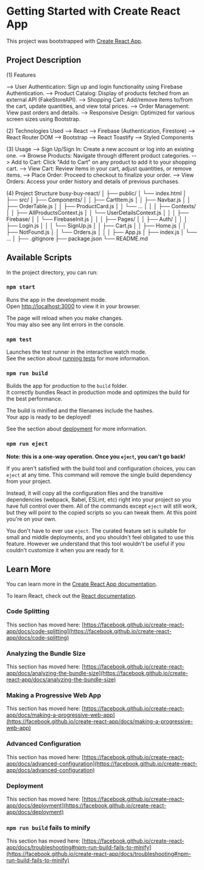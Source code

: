 # Getting Started with Create React App

This project was bootstrapped with [Create React App](https://github.com/facebook/create-react-app).

## Project Description
(1) Features

--> User Authentication: Sign up and login functionality using Firebase Authentication.
--> Product Catalog: Display of products fetched from an external API (FakeStoreAPI).
--> Shopping Cart: Add/remove items to/from the cart, update quantities, and view total prices.
--> Order Management: View past orders and details.
--> Responsive Design: Optimized for various screen sizes using Bootstrap.

(2) Technologies Used
--> React
--> Firebase (Authentication, Firestore)
--> React Router DOM
--> Bootstrap
--> React Toastify
--> Styled Components

(3) Usage
--> Sign Up/Sign In: Create a new account or log into an existing one.
--> Browse Products: Navigate through different product categories.
--> Add to Cart: Click "Add to Cart" on any product to add it to your shopping cart.
--> View Cart: Review items in your cart, adjust quantities, or remove items.
--> Place Order: Proceed to checkout to finalize your order.
--> View Orders: Access your order history and details of previous purchases.

(4) Project Structure 
busy-buy-react/
│
├── public/
│   └── index.html
│
├── src/
│   ├── Components/
│   │   ├── CartItem.js
│   │   ├── Navbar.js
│   │   ├── OrderTable.js
│   │   ├── ProductCard.js
│   │   └── ...
│   │
│   ├── Contexts/
│   │   ├── AllProductsContext.js
│   │   └── UserDetailsContext.js
│   │
│   ├── Firebase/
│   │   └── FirebaseInit.js
│   │
│   ├── Pages/
│   │   ├── Auth/
│   │   │   ├── Login.js
│   │   │   └── SignUp.js
│   │   ├── Cart.js
│   │   ├── Home.js
│   │   ├── NotFound.js
│   │   └── Orders.js
│   │
│   ├── App.js
│   ├── index.js
│   └── ...
│
├── .gitignore
├── package.json
└── README.md

## Available Scripts

In the project directory, you can run:

### `npm start`

Runs the app in the development mode.\
Open [http://localhost:3000](http://localhost:3000) to view it in your browser.

The page will reload when you make changes.\
You may also see any lint errors in the console.

### `npm test`

Launches the test runner in the interactive watch mode.\
See the section about [running tests](https://facebook.github.io/create-react-app/docs/running-tests) for more information.

### `npm run build`

Builds the app for production to the `build` folder.\
It correctly bundles React in production mode and optimizes the build for the best performance.

The build is minified and the filenames include the hashes.\
Your app is ready to be deployed!

See the section about [deployment](https://facebook.github.io/create-react-app/docs/deployment) for more information.

### `npm run eject`

**Note: this is a one-way operation. Once you `eject`, you can't go back!**

If you aren't satisfied with the build tool and configuration choices, you can `eject` at any time. This command will remove the single build dependency from your project.

Instead, it will copy all the configuration files and the transitive dependencies (webpack, Babel, ESLint, etc) right into your project so you have full control over them. All of the commands except `eject` will still work, but they will point to the copied scripts so you can tweak them. At this point you're on your own.

You don't have to ever use `eject`. The curated feature set is suitable for small and middle deployments, and you shouldn't feel obligated to use this feature. However we understand that this tool wouldn't be useful if you couldn't customize it when you are ready for it.

## Learn More

You can learn more in the [Create React App documentation](https://facebook.github.io/create-react-app/docs/getting-started).

To learn React, check out the [React documentation](https://reactjs.org/).

### Code Splitting

This section has moved here: [https://facebook.github.io/create-react-app/docs/code-splitting](https://facebook.github.io/create-react-app/docs/code-splitting)

### Analyzing the Bundle Size

This section has moved here: [https://facebook.github.io/create-react-app/docs/analyzing-the-bundle-size](https://facebook.github.io/create-react-app/docs/analyzing-the-bundle-size)

### Making a Progressive Web App

This section has moved here: [https://facebook.github.io/create-react-app/docs/making-a-progressive-web-app](https://facebook.github.io/create-react-app/docs/making-a-progressive-web-app)

### Advanced Configuration

This section has moved here: [https://facebook.github.io/create-react-app/docs/advanced-configuration](https://facebook.github.io/create-react-app/docs/advanced-configuration)

### Deployment

This section has moved here: [https://facebook.github.io/create-react-app/docs/deployment](https://facebook.github.io/create-react-app/docs/deployment)

### `npm run build` fails to minify

This section has moved here: [https://facebook.github.io/create-react-app/docs/troubleshooting#npm-run-build-fails-to-minify](https://facebook.github.io/create-react-app/docs/troubleshooting#npm-run-build-fails-to-minify)
